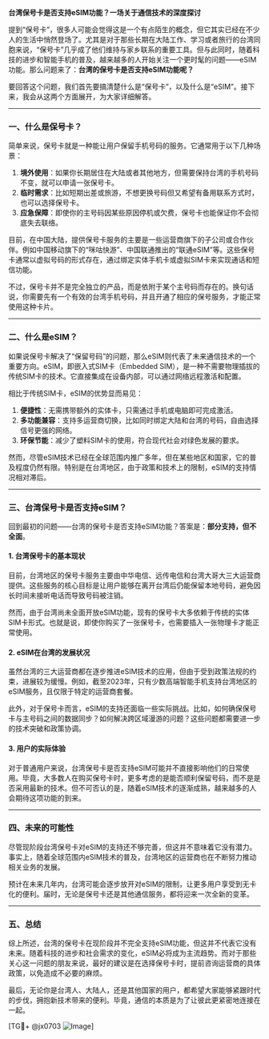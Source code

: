**台湾保号卡是否支持eSIM功能？一场关于通信技术的深度探讨**

提到“保号卡”，很多人可能会觉得这是一个有点陌生的概念，但它其实已经在不少人的生活中悄然登场了。尤其是对于那些长期在大陆工作、学习或者旅行的台湾同胞来说，“保号卡”几乎成了他们维持与家乡联系的重要工具。但与此同时，随着科技的进步和智能手机的普及，越来越多的人开始关注一个更时髦的问题——eSIM功能。那么问题来了：**台湾的保号卡是否支持eSIM功能呢？**

要回答这个问题，我们首先要搞清楚什么是“保号卡”，以及什么是“eSIM”。接下来，我会从这两个方面展开，为大家详细解答。

---

### 一、什么是保号卡？

简单来说，保号卡就是一种能让用户保留手机号码的服务。它通常用于以下几种场景：

1. **境外使用**：如果你长期居住在大陆或者其他地方，但需要保持台湾的手机号码不变，就可以申请一张保号卡。
2. **临时需求**：比如短期出差或旅游，不想更换号码但又希望有备用联系方式时，也可以选择保号卡。
3. **应急保障**：即使你的主号码因某些原因停机或欠费，保号卡也能保证你不会彻底失去联络。

目前，在中国大陆，提供保号卡服务的主要是一些运营商旗下的子公司或合作伙伴。例如中国移动旗下的“咪咕快游”、中国联通推出的“联通eSIM”等。这些保号卡通常以虚拟号码的形式存在，通过绑定实体手机卡或虚拟SIM卡来实现通话和短信功能。

不过，保号卡并不是完全独立的产品，而是依附于某个主号码而存在的。换句话说，你需要先有一个有效的台湾手机号码，并且开通了相应的保号服务，才能正常使用这种卡片。

---

### 二、什么是eSIM？

如果说保号卡解决了“保留号码”的问题，那么eSIM则代表了未来通信技术的一个重要方向。eSIM，即嵌入式SIM卡（Embedded SIM），是一种不需要物理插拔的传统SIM卡的技术。它直接集成在设备内部，可以通过网络远程激活和配置。

相比于传统SIM卡，eSIM的优势显而易见：

1. **便捷性**：无需携带额外的实体卡，只需通过手机或电脑即可完成激活。
2. **多功能兼容**：支持多运营商切换，比如同时绑定大陆和台湾的号码，自由选择信号更强的网络。
3. **环保节能**：减少了塑料SIM卡的使用，符合现代社会对绿色发展的要求。

然而，尽管eSIM技术已经在全球范围内推广多年，但在某些地区和国家，它的普及程度仍然有限。特别是在台湾地区，由于政策和技术上的限制，eSIM的支持情况相对滞后。

---

### 三、台湾保号卡是否支持eSIM？

回到最初的问题——台湾的保号卡是否支持eSIM功能？答案是：**部分支持，但不全面**。

#### 1. 台湾保号卡的基本现状

目前，台湾地区的保号卡服务主要由中华电信、远传电信和台湾大哥大三大运营商提供。这些服务的核心目标是让用户能够在离开台湾后仍能保留本地号码，避免因长时间未接听电话而导致号码被注销。

然而，由于台湾尚未全面开放eSIM功能，现有的保号卡大多依赖于传统的实体SIM卡形式。也就是说，即使你购买了一张保号卡，也需要插入一张物理卡才能正常使用。

#### 2. eSIM在台湾的发展状况

虽然台湾的三大运营商都在逐步推进eSIM技术的应用，但由于受到政策法规的约束，进展较为缓慢。例如，截至2023年，只有少数高端智能手机支持台湾地区的eSIM服务，且仅限于特定的运营商套餐。

此外，对于保号卡而言，eSIM的支持还面临一些实际挑战。比如，如何确保保号卡与主号码之间的数据同步？如何解决跨区域漫游的问题？这些问题都需要进一步的技术突破和政策协调。

#### 3. 用户的实际体验

对于普通用户来说，台湾保号卡是否支持eSIM可能并不直接影响他们的日常使用。毕竟，大多数人在购买保号卡时，更多考虑的是能否顺利保留号码，而不是是否采用最新的技术。但不可否认的是，随着eSIM技术的逐渐成熟，越来越多的人会期待这项功能的到来。

---

### 四、未来的可能性

尽管现阶段台湾保号卡对eSIM的支持还不够完善，但这并不意味着它没有潜力。事实上，随着全球范围内eSIM技术的普及，台湾地区的运营商也在不断努力推动相关业务的发展。

预计在未来几年内，台湾可能会逐步放开对eSIM的限制，让更多用户享受到无卡化的便利。届时，无论是保号卡还是其他通信服务，都将迎来一次全新的变革。

---

### 五、总结

综上所述，台湾的保号卡在现阶段并不完全支持eSIM功能，但这并不代表它没有未来。随着科技的进步和社会需求的变化，eSIM必将成为主流趋势。而对于那些关心这一问题的朋友来说，最好的建议是在选择保号卡时，提前咨询运营商的具体政策，以免造成不必要的麻烦。

最后，无论你是台湾人、大陆人，还是其他国家的用户，都希望大家能够紧跟时代的步伐，拥抱新技术带来的便利。毕竟，通信的本质是为了让彼此更紧密地连接在一起。

[TG💪+ @jx0703 ![Image](https://github.com/user-attachments/assets/dbca1d08-cadb-493c-b0ec-ad6f7a83f270)]